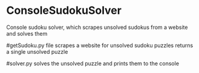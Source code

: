 # ConsoleSudokuSolver
Console sudoku solver, which scrapes unsolved sudokus from a website and solves them

#getSudoku.py
file scrapes a website for unsolved sudoku puzzles
returns a single unsolved puzzle

#solver.py
solves the unsolved puzzle and prints them to the console
